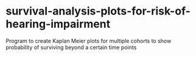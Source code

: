 # survival-analysis-plots-for-risk-of-hearing-impairment
Program to create Kaplan Meier plots for multiple cohorts to show probability of surviving beyond a certain time points
